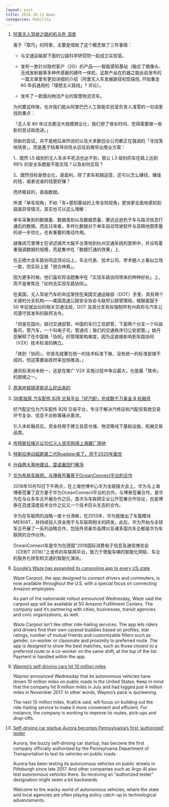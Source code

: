```yaml
---
layout: post
title: 2018.10.11 News
categories: Mobility
---
```


1. [阿里无人驾驶之路的机与危 深度](https://mp.weixin.qq.com/s/shGb39pQcSOxUuwnYMt81A)

    善于「取巧」的阿里，主要是借助了这个概念做了三件事情：

    - 与交通运输部下面的公路科学研究院一起成立实验室。

    - 发布一款针对政府客户（2G）的产品——智能感知基站（融合了摄像头、无线发射器等多种传感器的硬件一体机，这款产品在机器之能此前发布的一篇文章里有更加详细的介绍（阿里无人车发展路径初现端倪, 开始重走 60 年前通用的「理想主义路线」? 评论）。

    - 发布了一款面向物流产业的智慧物流货车。

    为何要这样做，也许我们能从阿里巴巴人工智能实验室负责人浅雪的一句话里找到重点：

    「无人车 80 年过去都没大规模商业化，我们想了很长时间，觉得需要做一些新的尝试和改进。」

    但新的尝试，并不是她后来所说的以及大多数创业公司都正在强调的「寻找落地场景」，而是基于结果导向性从后往前推导出商业方案：

    1、既然 L5 级别的无人车水平死活也达不到，那让 L3 级别的车在路上达到 99% 的安全系数能不能实现？以及如何实现？

    2、既然目标是商业化，是盈利，除了卖车和搞运营，还可以怎么赚钱，赚谁的钱，或者说谁的钱更好赚？

    而终极目的，直指数据。

    所谓「单车视角」不如「车+感知基站的上帝全知视角」更快更全面地感知到路面异常情况，其实也可以这么理解：

    单车采集到的数据量、数据类别以及数据质量，要远远逊色于车与路况信息打通后的数据。而反过来看，多样化数据对于单车自动驾驶软件与高精地图质量的进一步优化，也有重要的推动作用。

    就像闵万里博士在讲述城市大脑平台落地到杭州交通系统的案例中，并没有着重强调数据的规模，而是集中在「数据打通的效果」上.

    在云栖大会车路协同这场论坛上，车企代表、技术公司、学术圈人士看似立场一致，但实际上是「貌合神离」。

    因为更多时候，他们喜欢将话题集中在「实现车路协同带来的种种好处」上，而不是聚焦在「如何去实现车路协同」。

    在美国，无人驾驶汽车的命运掌控在美国交通运输部（DOT）手里，其有两个关键的分支机构——美国高速公路安全协会与联邦公路管理局。根据美国于 50 年前就出台的相关交通法规，DOT 及其分支有权强制所有州政府与汽车公司遵守其发布的联邦法令。

    「但是在国内，路归交通部管，中国的车归工信部管，下面两个分支一个叫装备司，管汽车，一个叫电子司，管通讯；我们的交通秩序归公安部管。」姚丹亚解释了在中国搞「协同」的管理架构难度，因为这直接影响到车路协同（V2X）技术标准的确立。

    「做到『协同』，你首先就要在统一的技术标准下做，没有统一的标准是做不成的。但这需要由政府来加快推进。」

    通讯标准尚未统一，这是在推广 V2X 实施过程中争议最大，也是最「致命」的困境之一。

2. [原来地铁隧道是这么挖出来的](https://www.huxiu.com/article/266164.html)

3. [36氪独家 汽车配件 B2B 交易平台「好汽配」完成数千万美金 B 轮融资](https://36kr.com/p/5156455.html)

    好汽配定位为汽车配件 B2B 交易平台，专注于解决汽修店和汽配贸易商交易环节复杂、信息不对称等痛点需求。

    引入本轮融资后，资金将用于建立自营仓储、物流等线下基础设施，拓展交易品类。

4. [传特斯拉接近以10亿元人民币购得上海建厂用地](https://36kr.com/p/5156606.html)

5. [特斯拉电动超跑第二代Roadster来了，将于2020年面世](https://36kr.com/p/5156271.html)

6. [升级两大基地建设，雷诺重回F1赛场](https://36kr.com/p/5156411.html)

7. [华为布局车联网，与博泰签署基于OceanConnect平台的合作](https://36kr.com/p/5156451.html)

    2018年10月10日下午两点，在上海世博中心华为全联接大会上，华为与上海博泰签署了双方基于华为OceanConnect平台的合作。与博泰签署合作，是华为在与众多车企开展合作之后，首次与车联网企业公开签署合作协议，也是博泰在百度深度技术合作之后又一个技术巨头生态的合作。

    华为在车联网的战略一直十分清晰，在2013年，华为就推出了车载模块ME909T，并持续投入资金用于与车联网相关的研发。此后，华为开始与全球车企开展了一系列战略合作，包括外资豪华品牌以及诸多国内车企都是华为车联网的合作伙伴。

    OceanConnect车是华为在德国“2018国际消费电子信息及通信博览会（CEBIT 2018）”上发布的车联网平台，致力于使能车辆的智能化网联、车企的服务化转型和交通的智能化演进。

8. [Google’s Waze has expanded its carpooling app to every US state](https://techcrunch.com/2018/10/10/waze-carpool-app-nationwide-amazon/)

    Waze  Carpool, the app designed to connect drivers and commuters, is now available throughout the U.S. with a special focus on connecting Amazon employees.

    As part of the nationwide rollout announced Wednesday, Waze said the carpool app will be available at 50 Amazon Fulfillment Centers. The company said it’s partnering with cities, businesses, transit agencies and civic organizations, as well.

    Waze Carpool isn’t like other ride-hailing services. The app lets riders and drivers find their own carpool buddies based on profiles, star ratings, number of mutual friends and customizable filters such as gender, co-worker or classmate and proximity to preferred route. The app is designed to show the best matches, such as those closest to a preferred route or a co-worker on the same shift, at the top of the list. Payment is handled within the app.

9. [Waymo’s self-driving cars hit 10 million miles](https://techcrunch.com/2018/10/10/waymos-self-driving-cars-hit-10-million-miles/)

    Waymo announced Wednesday that its autonomous vehicles have driven 10 million miles on public roads in the United States. Keep in mind that the company hit 8 million miles in July and had logged just 4 million miles in November 2017. In other words, Waymo’s pace is quickening.

    The next 10 million miles, Krafcik said, will focus on building out the ride-hailing service to make it more convenient and efficient. For instance, the company is working to improve its routes, pick-ups and drop-offs.

10. [Self-driving car startup Aurora becomes Pennsylvania’s first ‘authorized’ tester](https://techcrunch.com/2018/10/10/self-driving-car-startup-aurora-becomes-pennsylvanias-first-authorized-tester/)

    Aurora,  the buzzy self-driving car startup, has become the first company officially authorized by the Pennsylvania Department of Transportation to test its vehicles on public roads.

    Aurora has been testing its autonomous vehicles on public streets in Pittsburgh since late 2017. And other companies such as Argo AI also test autonomous vehicles there. So receiving an “authorized tester” designation might seem a bit backwards.

    Welcome to the wacky world of autonomous vehicles, where the state and local agencies are often playing policy catch-up to technological advancements.